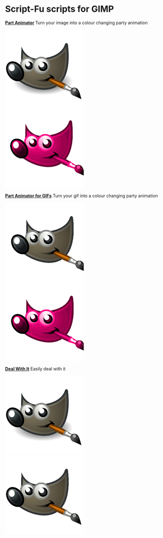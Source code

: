 # Script-Fu scripts for GIMP

**[Part Animator](party-animator.scm)**
Turn your image into a colour changing party animation

<img src="demo/party-animator/before.png" width="256"/> <img src="demo/party-animator/after.gif" width="256"/>

**[Part Animator for GIFs](party-animator-for-gifs.scm)**
Turn your gif into a colour changing party animation

<img src="demo/party-animator-for-gifs/before.gif" width="256"/> <img src="demo/party-animator-for-gifs/after.gif" width="256"/>

**[Deal With It](deal-with-it.scm)**
Easily deal with it

<img src="demo/deal-with-it/before.png" width="256"/> <img src="demo/deal-with-it/after.gif" width="256"/>
